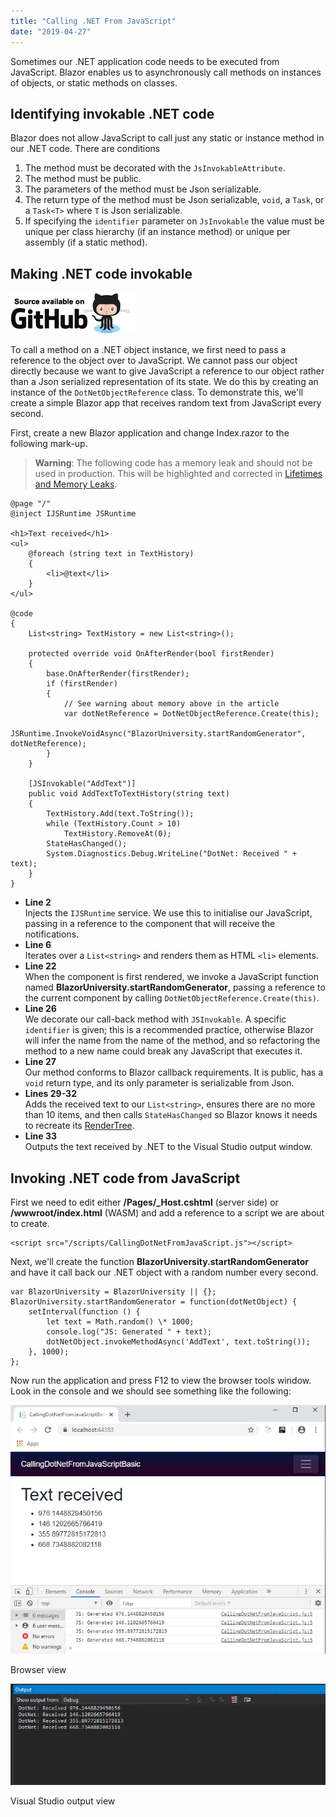 ```yaml
---
title: "Calling .NET From JavaScript"
date: "2019-04-27"
---
```


Sometimes our .NET application code needs to be executed from JavaScript.
Blazor enables us to asynchronously call methods on instances of objects, or static methods on classes.

## Identifying invokable .NET code

Blazor does not allow JavaScript to call just any static or instance method in our .NET code. There are conditions

1. The method must be decorated with the `JsInvokableAttribute`.
2. The method must be public.
3. The parameters of the method must be Json serializable.
4. The return type of the method must be Json serializable, `void`, a `Task`, or a `Task<T>` where `T` is Json serializable.
5. If specifying the `identifier` parameter on `JsInvokable` the value must be unique per class hierarchy
   (if an instance method) or unique per assembly (if a static method).

## Making .NET code invokable

[![](images/SourceLink-e1567978928628.png)](https://github.com/mrpmorris/blazor-university/tree/master/src/JavaScriptInterop/CallingDotNetFromJavaScriptBasic)

To call a method on a .NET object instance, we first need to pass a reference to the object over to JavaScript.
We cannot pass our object directly because we want to give JavaScript a reference to our object rather than a Json
serialized representation of its state.
We do this by creating an instance of the `DotNetObjectReference` class.
To demonstrate this, we'll create a simple Blazor app that receives random text from JavaScript every second.

First, create a new Blazor application and change Index.razor to the following mark-up.

> **Warning**: The following code has a memory leak and should not be used in production. This will be highlighted and 
> corrected in [Lifetimes and Memory Leaks](/javascript-interop/calling-dotnet-from-javascript/lifetimes-and-memory-leaks/).

```razor
@page "/"
@inject IJSRuntime JSRuntime

<h1>Text received</h1>
<ul>
    @foreach (string text in TextHistory)
    {
        <li>@text</li>
    }
</ul>

@code
{
    List<string> TextHistory = new List<string>();

    protected override void OnAfterRender(bool firstRender)
    {
        base.OnAfterRender(firstRender);
        if (firstRender)
        {
            // See warning about memory above in the article
            var dotNetReference = DotNetObjectReference.Create(this);
            JSRuntime.InvokeVoidAsync("BlazorUniversity.startRandomGenerator", dotNetReference);
        }
    }

    [JSInvokable("AddText")]
    public void AddTextToTextHistory(string text)
    {
        TextHistory.Add(text.ToString());
        while (TextHistory.Count > 10)
            TextHistory.RemoveAt(0);
        StateHasChanged();
        System.Diagnostics.Debug.WriteLine("DotNet: Received " + text);
    }
}
```

- **Line 2**  
    Injects the `IJSRuntime` service. We use this to initialise our JavaScript, passing in a reference to the component that will receive the notifications.
- **Line 6**  
    Iterates over a `List<string>` and renders them as HTML `<li>` elements.
- **Line 22**  
    When the component is first rendered, we invoke a JavaScript function named **BlazorUniversity.startRandomGenerator**,
    passing a reference to the current component by calling `DotNetObjectReference.Create(this)`.
- **Line 26**  
    We decorate our call-back method with `JSInvokable`. 
    A specific `identifier` is given; this is a recommended practice,
    otherwise Blazor will infer the name from the name of the method,
    and so refactoring the method to a new name could break any JavaScript that executes it.
- **Line 27**  
    Our method conforms to Blazor callback requirements. It is public, has a `void` return type,
    and its only parameter is serializable from Json.
- **Lines 29-32**  
    Adds the received text to our `List<string>`,
    ensures there are no more than 10 items, and then calls `StateHasChanged` so Blazor knows it needs to recreate its [RenderTree](/components/render-trees/).
- **Line 33**  
    Outputs the text received by .NET to the Visual Studio output window.

## Invoking .NET code from JavaScript

First we need to edit either **/Pages/_Host.cshtml** (server side) or **/wwwroot/index.html** (WASM) and add a reference
to a script we are about to create.

```razor
<script src="/scripts/CallingDotNetFromJavaScript.js"></script>
```

Next, we'll create the function **BlazorUniversity.startRandomGenerator** and have it call back our .NET object with a random
number every second.

```razor
var BlazorUniversity = BlazorUniversity || {};
BlazorUniversity.startRandomGenerator = function(dotNetObject) {
    setInterval(function () {
        let text = Math.random() \* 1000;
        console.log("JS: Generated " + text);
        dotNetObject.invokeMethodAsync('AddText', text.toString());
    }, 1000);
};
```

Now run the application and press F12 to view the browser tools window.
Look in the console and we should see something like the following:

![](images/CallingDotNetFromJavaScript.png)

Browser view

![](images/CallingDotNetFromJavaScriptVS.png)

Visual Studio output view
